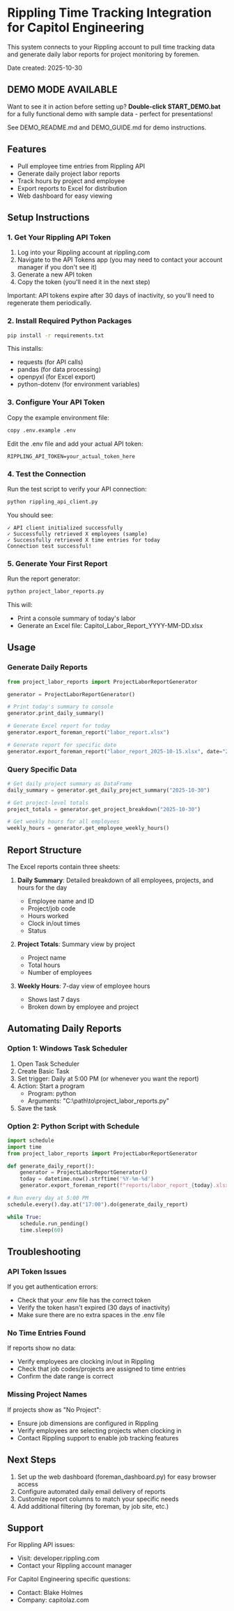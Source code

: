 # Rippling Time Tracking Integration for Capitol Engineering

This system connects to your Rippling account to pull time tracking data and generate daily labor reports for project monitoring by foremen.

Date created: 2025-10-30

## DEMO MODE AVAILABLE

Want to see it in action before setting up? **Double-click START_DEMO.bat** for a fully functional demo with sample data - perfect for presentations!

See DEMO_README.md and DEMO_GUIDE.md for demo instructions.

## Features

- Pull employee time entries from Rippling API
- Generate daily project labor reports
- Track hours by project and employee
- Export reports to Excel for distribution
- Web dashboard for easy viewing

## Setup Instructions

### 1. Get Your Rippling API Token

1. Log into your Rippling account at rippling.com
2. Navigate to the API Tokens app (you may need to contact your account manager if you don't see it)
3. Generate a new API token
4. Copy the token (you'll need it in the next step)

Important: API tokens expire after 30 days of inactivity, so you'll need to regenerate them periodically.

### 2. Install Required Python Packages

```bash
pip install -r requirements.txt
```

This installs:
- requests (for API calls)
- pandas (for data processing)
- openpyxl (for Excel export)
- python-dotenv (for environment variables)

### 3. Configure Your API Token

Copy the example environment file:
```bash
copy .env.example .env
```

Edit the .env file and add your actual API token:
```
RIPPLING_API_TOKEN=your_actual_token_here
```

### 4. Test the Connection

Run the test script to verify your API connection:
```bash
python rippling_api_client.py
```

You should see:
```
✓ API client initialized successfully
✓ Successfully retrieved X employees (sample)
✓ Successfully retrieved X time entries for today
Connection test successful!
```

### 5. Generate Your First Report

Run the report generator:
```bash
python project_labor_reports.py
```

This will:
- Print a console summary of today's labor
- Generate an Excel file: Capitol_Labor_Report_YYYY-MM-DD.xlsx

## Usage

### Generate Daily Reports

```python
from project_labor_reports import ProjectLaborReportGenerator

generator = ProjectLaborReportGenerator()

# Print today's summary to console
generator.print_daily_summary()

# Generate Excel report for today
generator.export_foreman_report("labor_report.xlsx")

# Generate report for specific date
generator.export_foreman_report("labor_report_2025-10-15.xlsx", date="2025-10-15")
```

### Query Specific Data

```python
# Get daily project summary as DataFrame
daily_summary = generator.get_daily_project_summary("2025-10-30")

# Get project-level totals
project_totals = generator.get_project_breakdown("2025-10-30")

# Get weekly hours for all employees
weekly_hours = generator.get_employee_weekly_hours()
```

## Report Structure

The Excel reports contain three sheets:

1. **Daily Summary**: Detailed breakdown of all employees, projects, and hours for the day
   - Employee name and ID
   - Project/job code
   - Hours worked
   - Clock in/out times
   - Status

2. **Project Totals**: Summary view by project
   - Project name
   - Total hours
   - Number of employees

3. **Weekly Hours**: 7-day view of employee hours
   - Shows last 7 days
   - Broken down by employee and project

## Automating Daily Reports

### Option 1: Windows Task Scheduler

1. Open Task Scheduler
2. Create Basic Task
3. Set trigger: Daily at 5:00 PM (or whenever you want the report)
4. Action: Start a program
   - Program: python
   - Arguments: "C:\path\to\project_labor_reports.py"
5. Save the task

### Option 2: Python Script with Schedule

```python
import schedule
import time
from project_labor_reports import ProjectLaborReportGenerator

def generate_daily_report():
    generator = ProjectLaborReportGenerator()
    today = datetime.now().strftime('%Y-%m-%d')
    generator.export_foreman_report(f"reports/labor_report_{today}.xlsx")

# Run every day at 5:00 PM
schedule.every().day.at("17:00").do(generate_daily_report)

while True:
    schedule.run_pending()
    time.sleep(60)
```

## Troubleshooting

### API Token Issues

If you get authentication errors:
- Check that your .env file has the correct token
- Verify the token hasn't expired (30 days of inactivity)
- Make sure there are no extra spaces in the .env file

### No Time Entries Found

If reports show no data:
- Verify employees are clocking in/out in Rippling
- Check that job codes/projects are assigned to time entries
- Confirm the date range is correct

### Missing Project Names

If projects show as "No Project":
- Ensure job dimensions are configured in Rippling
- Verify employees are selecting projects when clocking in
- Contact Rippling support to enable job tracking features

## Next Steps

1. Set up the web dashboard (foreman_dashboard.py) for easy browser access
2. Configure automated daily email delivery of reports
3. Customize report columns to match your specific needs
4. Add additional filtering (by foreman, by job site, etc.)

## Support

For Rippling API issues:
- Visit: developer.rippling.com
- Contact your Rippling account manager

For Capitol Engineering specific questions:
- Contact: Blake Holmes
- Company: capitolaz.com
